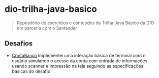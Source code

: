 # dio-trilha-java-basico
> Repositório de exercícios e conteúdos da Trilha Java Básico da DIO em parceria com o Santander

## Desafios
- [ContaBanco](https://github.com/filipedhunior/dio-trilha-java-basico/tree/main/ContaBanco)
Implementei uma interação básica de terminal com o usuário simulando o acesso da conta com entrada de informações usando scanner e impressão na tela seguindo as especificações básicas do desafio. 
